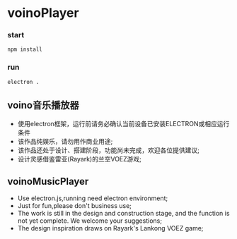 # voinoPlayer
### start
``` 
npm install
```
### run
```
electron .
```

## voino音乐播放器
+ 使用electron框架，运行前请务必确认当前设备已安装ELECTRON或相应运行条件
+ 该作品纯娱乐，请勿用作商业用途;
+ 该作品还处于设计、搭建阶段，功能尚未完成，欢迎各位提供建议;
+ 设计灵感借鉴雷亚(Rayark)的兰空VOEZ游戏;

## voinoMusicPlayer
+ Use electron.js,running need electron environment;
+ Just for fun,please don't business use;
+ The work is still in the design and construction stage, and the function is not yet complete. We welcome your suggestions;
+ The design inspiration draws on Rayark's Lankong VOEZ game;